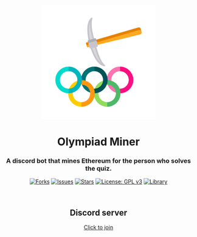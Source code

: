 <div align="center">
<img src="https://raw.githubusercontent.com/STR-HK/Olympiad-Miner-Bot/master/assets/Olympiad-Miner-Bot-512x.png" alt="Olympiad-Miner-Bot" width="300">
</div>

<div align="center">

# Olympiad Miner

<h3>A discord bot that mines Ethereum for the person who solves the quiz.</h3> 

[![Forks](https://img.shields.io/github/forks/STR-HK/Olympiad-Miner-Bot?style=flat-square&logo=appveyor&color=red)]()
[![Issues](https://img.shields.io/github/stars/STR-HK/Olympiad-Miner-Bot?style=flat-square&logo=appveyor&color=yellow)]()
[![Stars](https://img.shields.io/github/issues/STR-HK/Olympiad-Miner-Bot?style=flat-square&logo=appveyor)]()
[![License: GPL v3](https://img.shields.io/badge/License-GPLv3-blue.svg?style=flat-square&logo=appveyor)](https://www.gnu.org/licenses/gpl-3.0)
[![Library](https://img.shields.io/badge/Library-Discord.js-blueviolet?style=flat-square&logo=appveyor)](https://discord.js.org/#/)

<br>

## Discord server

[Click to join](https://discord.gg/fbUxrp3RqE "Discord server")

</div>